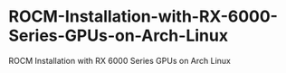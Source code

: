 # ROCM-Installation-with-RX-6000-Series-GPUs-on-Arch-Linux
ROCM Installation with RX 6000 Series GPUs on Arch Linux
